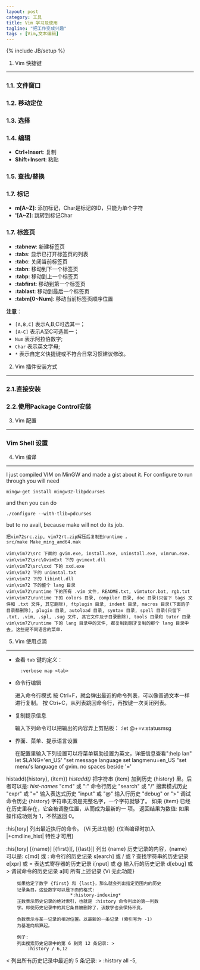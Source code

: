 ```yaml
---
layout: post
category: 工具
title: Vim 学习及使用
tagline: "把工作变成兴趣"
tags : [Vim,文本编辑]
---
```

{% include JB/setup %}


1. Vim 快捷键
-----------------------

### 1.1. 文件窗口


### 1.2. 移动定位


### 1.3. 选择


### 1.4. 编辑

* **Ctrl+Insert**: 复制
* **Shift+Insert**: 粘贴

### 1.5. 查找/替换


### 1.7. 标记

* **m[A~Z]**: 添加标记，Char是标记的ID，只能为单个字符
* **'[A~Z]**: 跳转到标记Char

### 1.7. 标签页

* **:tabnew**: 新建标签页
* **:tabs**: 显示已打开标签页的列表
* **:tabc**: 关闭当前标签页
* **:tabn**: 移动到下一个标签页
* **:tabp**: 移动到上一个标签页
* **:tabfirst**: 移动到第一个标签页
* **:tablast**: 移动到最后一个标签页
* **:tabm[0~Num]**: 移动当前标签页顺序位置

**注意**：

* `[A,B,C]` 表示A,B,C可选其一；
* `[A~C]` 表示A至C可选其一；
* `Num` 表示阿拉伯数字;
* `Char` 表示英文字母;
* `*` 表示自定义快捷键或不符合日常习惯建议修改。

2. Vim 插件安装方式
----------------------------

### 2.1.直接安装


### 2.2.使用Package Control安装


3. Vim 配置
-----------

### Vim Shell 设置


4. Vim 编译
-----------

I just compiled VIM on MinGW and made a gist about it. For configure to run through you will need

    mingw-get install mingw32-libpdcurses
and then you can do

    ./configure --with-tlib=pdcurses
but to no avail, because make will not do its job.

    把vim72src.zip, vim72rt.zip解压后复制到runtime ，
    src/make Make_ming_amd64.mak

    vim\vim72\src 下面的 gvim.exe, install.exe, uninstall.exe, vimrun.exe.
    vim\vim72\src\GvimExt 下的 gvimext.dll
    vim\vim72\src\xxd 下的 xxd.exe
    vim\vim72 下的 uninstal.txt
    vim\vim72 下的 libintl.dll
    vim\vim72 下的整个 lang 目录
    vim\vim72\runtime 下的所有 .vim 文件, README.txt, vimtutor.bat, rgb.txt
    vim\vim72\runtime 下的 colors 目录, compiler 目录, doc 目录(只留下 tags 文件和 .txt 文件, 其它删除), ftplugin 目录, indent 目录, macros 目录(下面的子目录都删除), plugin 目录, autoload 目录, syntax 目录, spell 目录(只留下 .txt, .vim, .spl, .sug 文件, 其它文件及子目录删除), tools 目录和 tutor 目录
    vim\vim72\runtime 下的 lang 目录中的文件, 都复制到刚才复制的那个 lang 目录中去, 这些是不同语言的菜单.

5. Vim 使用点滴
------------------------

* 查看 `tab` 键的定义：

        :verbose map <tab>

* 命令行编辑

    进入命令行模式
    按 Ctrl+F，就会弹出最近的命令列表，可以像普通文本一样进行复制。
    按 Ctri+C，从列表跳回命令行，再按键一次关闭列表。

* 复制提示信息

    输入下列命令可以把输出的内容弄上剪贴板：
        :let @+=v:statusmsg

* 界面、菜单、提示语言设置

    在配置里输入下列设置可以将菜单帮助设置为英文，详细信息查看":help lan"
        let $LANG='en_US'  "set message language
        set langmenu=en_US   "set menu's language of gvim. no spaces beside '='

histadd({history}, {item})              *histadd()*
        把字符串 {item} 加到历史 {history} 里。后者可以是:
                            *hist-names*
            "cmd"    或 ":"   命令行历史
            "search" 或 "/"   搜索模式历史
            "expr"   或 "="   输入表达式历史
            "input"  或 "@"   输入行历史
            "debug"  or ">"   调试命令历史
        {history} 字符串无须是完整名字，一个字符就够了。
        如果 {item} 已经在历史里存在，它会被调整位置，从而成为最新的一
        项。
        返回结果为数值: 如果操作成功则为 1，不然返回 0。

:his[tory]  列出最近执行的命令。
        {Vi 无此功能}
        {仅当编译时加入 |+cmdline_hist| 特性才可用}

:his[tory] [{name}] [{first}][, [{last}]]
        列出 {name} 历史记录的内容，{name} 可以是:
        c[md]    或 :       命令行的历史记录
        s[earch] 或 / 或 ?  查找字符串的历史记录
        e[xpr]   或 =       表达式寄存器的历史记录
        i[nput]  或 @       输入行的历史记录
        d[ebug]  或 >       调试命令的历史记录
        a[ll]           所有上述记录
        {Vi 无此功能}

        如果给定了数字 {first} 和 {last}，那么就会列出指定范围内的历史
        记录条目。这些数字可以是下面的格式:
                            *:history-indexing*
        正数表示历史记录的绝对索引，也就是 :history 命令列出的第一列数
        字。即使历史记录中的其它条目被删除了，该数字也会保持不变。

        负数表示与某一记录的相对位置。以最新的一条记录 (索引号为 -1)
        为基准向后算起。

        例子:
        列出搜索历史记录中的第 6 到第 12 条记录: >
            :history / 6,12
<
        列出所有历史记录中最近的 5 条记录: >
            :history all -5,
